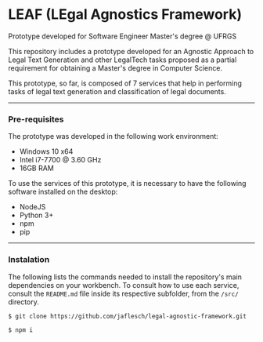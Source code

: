 # LEAF (LEgal Agnostics Framework)
Prototype developed for Software Engineer Master's degree @ UFRGS

This repository includes a prototype developed for an Agnostic Approach to Legal Text Generation and other LegalTech tasks proposed as a partial requirement for obtaining a Master's degree in Computer Science.

This prototype, so far, is composed of 7 services that help in performing tasks of legal text generation and classification of legal documents.

---

### Pre-requisites

The prototype was developed in the following work environment:
- Windows 10 x64
- Intel i7-7700 @ 3.60 GHz
- 16GB RAM

To use the services of this prototype, it is necessary to have the following software installed on the desktop:
- NodeJS
- Python 3+
- npm
- pip
---

### Instalation

The following lists the commands needed to install the repository's main dependencies on your workbench. To consult how to use each service, consult the `README.md` file inside its respective subfolder, from the `/src/` directory.

```bash
$ git clone https://github.com/jaflesch/legal-agnostic-framework.git
```
```bash
$ npm i
```
